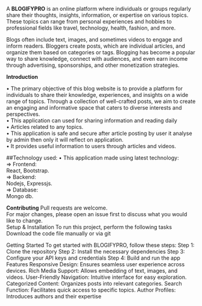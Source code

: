 A **BLOGIFYPRO** is an online platform where individuals or groups regularly share their thoughts, insights, information, or expertise on 
various topics. These topics can range from personal experiences and  hobbies to professional fields like travel, technology, health, fashion, and more.   

Blogs often include text, images, and sometimes videos to engage and inform readers. Bloggers create posts, which are individual articles, and organize them based on categories or tags. Blogging has become a popular way to share knowledge, connect with audiences, and even earn income through advertising, sponsorships, and other monetization strategies.

**Introduction**

• The primary objective of this blog website is to provide a platform for individuals to share their knowledge, experiences, and insights on a wide range of topics. Through a collection of well-crafted posts, we aim to create an engaging and informative space that caters to diverse interests and perspectives. <br>
• This application can used for sharing information and reading daily<br> 
• Articles related to any topics.<br>
• This application is safe and secure after article posting by user it analyse by admin then only it will reflect on application.<br>
• It provides useful information to users through articles and videos.<br>

##Technology used:
• This application made using latest technology:<br>
=> Frontend: <br>
 React, Bootstrap.<br>
=> Backend:<br>
 Nodejs, Expressjs.<br>
=> Database:<br>
 Mongo db.
 
**__Contributing__**
Pull requests are welcome. <br>
For major changes, please open an issue first to discuss what you  would like to change. <br>
Setup & Installation 
To run this project, perform the following tasks 
Download the code file manually or via git

Getting Started
To get started with BLOGIFYPRO, follow these steps:
Step 1: Clone the repository
Step 2: Install the necessary dependencies
Step 3: Configure your API keys and credentials
Step 4: Build and run the app
Features
Responsive Design: Ensures seamless user experience across devices.
Rich Media Support: Allows embedding of text, images, and videos.
User-Friendly Navigation: Intuitive interface for easy exploration.
Categorized Content: Organizes posts into relevant categories.
Search Function: Facilitates quick access to specific topics.
Author Profiles: Introduces authors and their expertise
